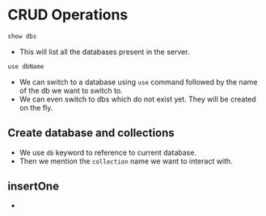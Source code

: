 # CRUD Operations

```js
show dbs
```
- This will list all the databases present in the server.


```ts
use dbName
```

- We can switch to a database using `use` command followed by the name of the db we want to switch to.
- We can even switch to dbs which do not exist yet. They will be created on the fly.

## Create database and collections

- We use `db` keyword to reference to current database.
- Then we mention the `collection` name we want to interact with.

## insertOne

- 
